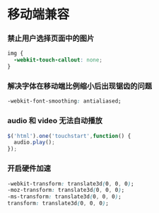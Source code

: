# 移动端兼容

### 禁止用户选择页面中的图片
``` css
img {
  -webkit-touch-callout: none;
}
```

### 解决字体在移动端比例缩小后出现锯齿的问题
``` css
-webkit-font-smoothing: antialiased;
```

### audio 和 video 无法自动播放
``` js
$('html').one('touchstart',function() {
  audio.play();
});
```

### 开启硬件加速
``` css
-webkit-transform: translate3d(0, 0, 0);
-moz-transform: translate3d(0, 0, 0);
-ms-transform: translate3d(0, 0, 0);
transform: translate3d(0, 0, 0);
```
